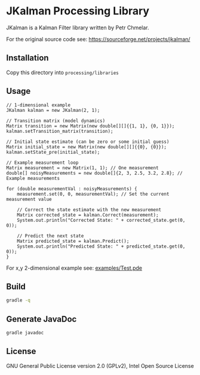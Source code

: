 # JKalman Processing Library

JKalman is a Kalman Filter library written by Petr Chmelar.

For the original source code see:
https://sourceforge.net/projects/jkalman/

## Installation

Copy this directory into `processing/libraries`

## Usage

```
// 1-dimensional example
JKalman kalman = new JKalman(2, 1);

// Transition matrix (model dynamics)
Matrix transition = new Matrix(new double[][]{{1, 1}, {0, 1}});
kalman.setTransition_matrix(transition);

// Initial state estimate (can be zero or some initial guess)
Matrix initial_state = new Matrix(new double[][]{{0}, {0}});
kalman.setState_pre(initial_state);

// Example measurement loop
Matrix measurement = new Matrix(1, 1); // One measurement
double[] noisyMeasurements = new double[]{2, 3, 2.5, 3.2, 2.8}; // Example measurements

for (double measurementVal : noisyMeasurements) {
    measurement.set(0, 0, measurementVal); // Set the current measurement value

    // Correct the state estimate with the new measurement
    Matrix corrected_state = kalman.Correct(measurement);
    System.out.println("Corrected State: " + corrected_state.get(0, 0));
    
    // Predict the next state
    Matrix predicted_state = kalman.Predict();
    System.out.println("Predicted State: " + predicted_state.get(0, 0));
}
```

For x,y 2-dimensional example see: [examples/Test.pde](https://github.com/kasparsj/JKalman/blob/main/examples/Test/Test.pde)

## Build

```bash
gradle -q
```

## Generate JavaDoc

```bash
gradle javadoc
```

## License

GNU General Public License version 2.0 (GPLv2), Intel Open Source License
